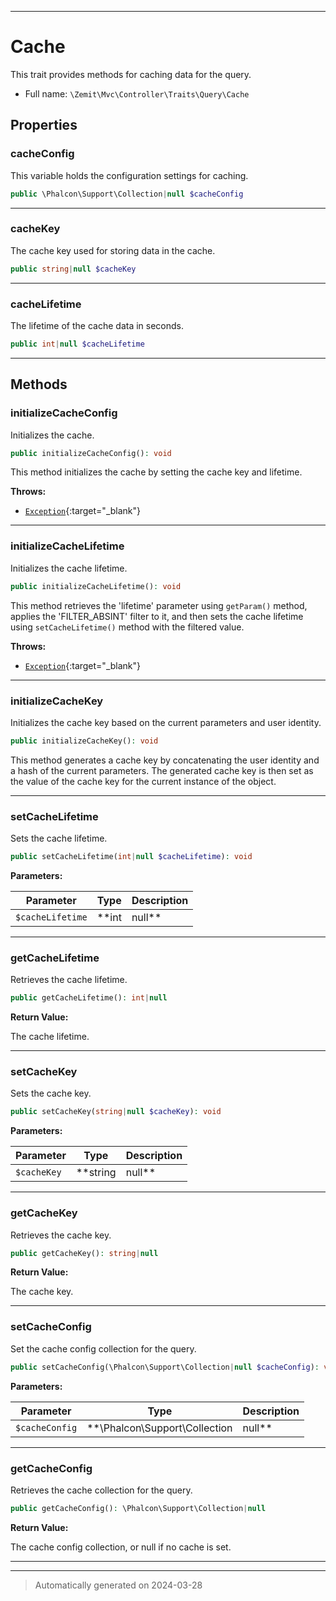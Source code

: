 ***

# Cache

This trait provides methods for caching data for the query.



* Full name: `\Zemit\Mvc\Controller\Traits\Query\Cache`



## Properties


### cacheConfig

This variable holds the configuration settings for caching.

```php
public \Phalcon\Support\Collection|null $cacheConfig
```






***

### cacheKey

The cache key used for storing data in the cache.

```php
public string|null $cacheKey
```






***

### cacheLifetime

The lifetime of the cache data in seconds.

```php
public int|null $cacheLifetime
```






***

## Methods


### initializeCacheConfig

Initializes the cache.

```php
public initializeCacheConfig(): void
```

This method initializes the cache by setting the cache key and lifetime.









**Throws:**

- [`Exception`](https://docs.phalcon.io/latest/api/){:target="_blank"}



***

### initializeCacheLifetime

Initializes the cache lifetime.

```php
public initializeCacheLifetime(): void
```

This method retrieves the 'lifetime' parameter using `getParam()` method,
applies the 'FILTER_ABSINT' filter to it, and then sets the cache lifetime
using `setCacheLifetime()` method with the filtered value.









**Throws:**

- [`Exception`](https://docs.phalcon.io/latest/api/){:target="_blank"}



***

### initializeCacheKey

Initializes the cache key based on the current parameters and user identity.

```php
public initializeCacheKey(): void
```

This method generates a cache key by concatenating the user identity and a hash of the current parameters.
The generated cache key is then set as the value of the cache key for the current instance of the object.










***

### setCacheLifetime

Sets the cache lifetime.

```php
public setCacheLifetime(int|null $cacheLifetime): void
```








**Parameters:**

| Parameter | Type | Description |
|-----------|------|-------------|
| `$cacheLifetime` | **int|null** | The cache lifetime. |





***

### getCacheLifetime

Retrieves the cache lifetime.

```php
public getCacheLifetime(): int|null
```









**Return Value:**

The cache lifetime.




***

### setCacheKey

Sets the cache key.

```php
public setCacheKey(string|null $cacheKey): void
```








**Parameters:**

| Parameter | Type | Description |
|-----------|------|-------------|
| `$cacheKey` | **string|null** | The cache key. |





***

### getCacheKey

Retrieves the cache key.

```php
public getCacheKey(): string|null
```









**Return Value:**

The cache key.




***

### setCacheConfig

Set the cache config collection for the query.

```php
public setCacheConfig(\Phalcon\Support\Collection|null $cacheConfig): void
```








**Parameters:**

| Parameter | Type | Description |
|-----------|------|-------------|
| `$cacheConfig` | **\Phalcon\Support\Collection|null** | The cache config collection, or null to disable. |





***

### getCacheConfig

Retrieves the cache collection for the query.

```php
public getCacheConfig(): \Phalcon\Support\Collection|null
```









**Return Value:**

The cache config collection, or null if no cache is set.




***

***
> Automatically generated on 2024-03-28

